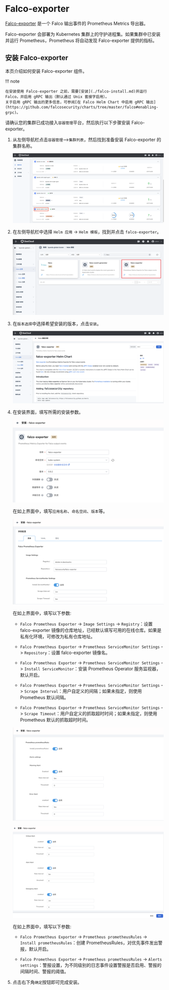 # Falco-exporter

[Falco-exporter](https://github.com/falcosecurity/falco-exporter) 是一个 Falco 输出事件的 Prometheus Metrics 导出器。

Falco-exporter 会部署为 Kubernetes 集群上的守护进程集。如果集群中已安装并运行 Prometheus，Prometheus 将自动发现 Falco-exporter 提供的指标。

## 安装 Falco-exporter

本页介绍如何安装 Falco-exporter 组件。

!!! note

    在安装使用 Falco-exporter 之前，需要[安装](./falco-install.md)并运行 Falco，并启用 gRPC 输出（默认通过 Unix 套接字启用）。
    关于启用 gRPC 输出的更多信息，可参阅[在 Falco Helm Chart 中启用 gRPC 输出](https://github.com/falcosecurity/charts/tree/master/falco#enabling-grpc)。

请确认您的集群已成功接入`容器管理`平台，然后执行以下步骤安装 Falco-exporter。

1. 从左侧导航栏点击`容器管理`—>`集群列表`，然后找到准备安装 Falco-exporter 的集群名称。

    ![falco_cluster](./images/falco_cluster.png)

1. 在左侧导航栏中选择 `Helm 应用` -> `Helm 模板`，找到并点击 `falco-exporter`。

    ![falco-exporter_helm-1](./images/falco-exporter-install-1.png)

1. 在`版本选择`中选择希望安装的版本，点击`安装`。

    ![falco-exporter_helm-2](./images/falco-exporter-install-2.png)

1. 在安装界面，填写所需的安装参数。

    ![falco-exporter_helm-3](./images/falco-exporter-install-3.png)

    在如上界面中，填写`应用名称`、`命名空间`、`版本`等。

    ![falco-exporter_helm-4](./images/falco-exporter-install-4.png)

    在如上界面中，填写以下参数:

    - `Falco Prometheus Exporter` -> `Image Settings` -> `Registry`：设置 falco-exporter 镜像的仓库地址，已经默认填写可用的在线仓库。如果是私有化环境，可修改为私有仓库地址。

    - `Falco Prometheus Exporter` -> `Prometheus ServiceMonitor Settings` -> `Repository`：设置 falco-exporter 镜像名。

    - `Falco Prometheus Exporter` -> `Prometheus ServiceMonitor Settings` -> `Install ServiceMonitor`：安装 Prometheus Operator 服务监视器，默认开启。

    - `Falco Prometheus Exporter` -> `Prometheus ServiceMonitor Settings` -> `Scrape Interval`：用户自定义的间隔；如果未指定，则使用 Prometheus 默认间隔。

    - `Falco Prometheus Exporter` -> `Prometheus ServiceMonitor Settings` -> `Scrape Timeout`：用户自定义的抓取超时时间；如果未指定，则使用 Prometheus 默认的抓取超时时间。

    ![falco-exporter_helm-4](./images/falco-exporter-install-5.png)

    ![falco-exporter_helm-4](./images/falco-exporter-install-6.png)

    在如上界面中，填写以下参数:

    - `Falco Prometheus Exporter` -> `Prometheus prometheusRules` -> `Install prometheusRules`：创建 PrometheusRules，对优先事件发出警报，默认开启。
        
    - `Falco Prometheus Exporter` -> `Prometheus prometheusRules` -> `Alerts settings`：警报设置，为不同级别的日志事件设置警报是否启用、警报的间隔时间、警报的阈值。

1. 点击右下角`确定`按钮即可完成安装。
